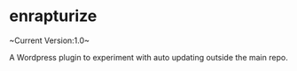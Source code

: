enrapturize
===========

~Current Version:1.0~

A Wordpress plugin to experiment with auto updating outside the main repo.
